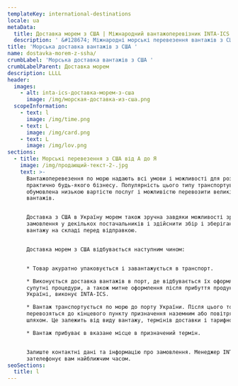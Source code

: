 ```yaml
---
templateKey: international-destinations
locale: ua
metaData:
  title: Доставка морем з США | Міжнародний вантажоперевізник INTA-ICS
  description: ' &#128674; Міжнародні морські перевезення вантажів з США &#128073; Вигідні тарифи доставки морем з Америки &#9989; LCL, FCL. Повний комплекс супровідних послуг, митне оформлення &#9989; Контроль та звітність 24/7 - Телефонуйте &#9742; 068 5555 999'
title: 'Морська доставка вантажів з США '
name: dostavka-morem-z-ssha/
crumbLabel: 'Морська доставка вантажів з США '
crumbLabelParent: Доставка морем
description: LLLL
header:
  images:
    - alt: inta-ics-доставка-морем-з-сша
      image: /img/морская-доставка-из-сша.png
  scopeInformation:
    - text: l
      image: /img/time.png
    - text: L
      image: /img/card.png
    - text: L
      image: /img/lov.png
sections:
  - title: Морські перевезення з США від А до Я
    image: /img/продающий-текст-2-.jpg
    text: >-
      Вантажоперевезення по морю надають всі умови і можливості для розвитку
      практично будь-якого бізнесу. Популярність цього типу транспортування
      обумовлена ​​низькою вартістю послуг і можливістю перевозити великі обсяги
      вантажів.


      Доставка з США в Україну морем також зручна завдяки можливості зробити
      замовлення у декількох постачальників і здійснити збір і зберігання
      вантажу на складі перед відправкою.


      Доставка морем з США відбувається наступним чином:


      * Товар акуратно упаковується і завантажується в транспорт.

      * Виконується доставка вантажів в порт, де відбувається їх оформлення. Всі
      супутні процедури, а також митне оформлення після прибуття продукції в
      Україні, виконує INTA-ICS.

      * Вантаж транспортується по морю до порту України. Після цього товари
      перевозяться до кінцевого пункту призначення наземним або повітряним
      шляхом. Це залежить від виду вантажу, термінів доставки і тарифного плану.

      * Вантаж прибуває в вказане місце в призначений термін.


      Залиште контактні дані та інформацію про замовлення. Менеджер INTA-ICS
      зателефонує вам найближчим часом.
seoSections:
  title: l
---
```

